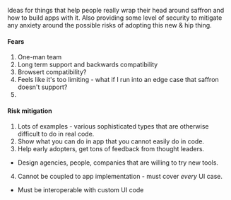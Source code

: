 Ideas for things that help people really wrap their head around saffron and how to build apps with it. Also providing
some level of security to mitigate any anxiety around the possible risks of adopting this new & hip thing.

#### Fears

1. One-man team
2. Long term support and backwards compatibility
3. Browsert compatibility?
4. Feels like it's too limiting - what if I run into an edge case that saffron doesn't support?
5. 


#### Risk mitigation

1. Lots of examples - various sophisticated types that are otherwise difficult to do in real code.
2. Show what you can do in app that you cannot easily do in code.
3. Help early adopters, get tons of feedback from thought leaders. 
  - Design agencies, people, companies that are willing to try new tools.
4. Cannot be coupled to app implementation - must cover *every* UI case.
  - Must be interoperable with custom UI code
  
